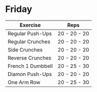 # Friday

| Exercise            		| Reps          |
|---------------------------------------|-------------------|
| Regular Push-Ups    	| 20 - 20 - 20 |
| Regular Crunches          	| 20 - 20 - 20 |
| Side Crunches          	| 20 - 20 - 20 |
| Reverse Crunches 		| 20 - 20 - 20 |
| French 1 Dumbbell	 	| 20 - 25 - 30 |
| Diamon Push-Ups 		| 20 - 20 - 20 |
| One Arm Row 		| 20 - 25 - 30 |